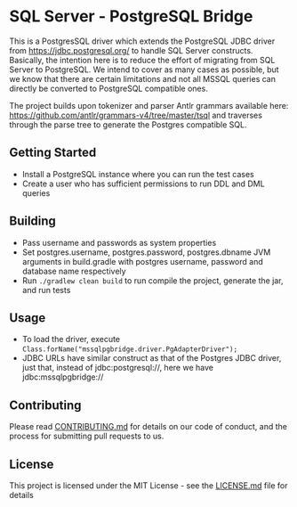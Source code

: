 # SQL Server - PostgreSQL Bridge

This is a PostgresSQL driver which extends the PostgreSQL JDBC driver from https://jdbc.postgresql.org/ to handle SQL Server constructs. Basically, the intention here is to reduce the effort of migrating from SQL Server to PostgreSQL. We intend to cover as many cases as possible, but we know that there are certain limitations and not all MSSQL queries can directly be converted to PostgreSQL compatible ones.

The project builds upon tokenizer and parser Antlr grammars available here: https://github.com/antlr/grammars-v4/tree/master/tsql and traverses through the parse tree to generate the Postgres compatible SQL.

## Getting Started

* Install a PostgreSQL instance where you can run the test cases
* Create a user who has sufficient permissions to run DDL and DML queries

## Building

* Pass username and passwords as system properties
* Set postgres.username, postgres.password, postgres.dbname JVM arguments in build.gradle with postgres username, password and database name respectively
* Run `./gradlew clean build` to run compile the project, generate the jar, and run tests

## Usage

* To load the driver, execute `Class.forName("mssqlpgbridge.driver.PgAdapterDriver");`
* JDBC URLs have similar construct as that of the Postgres JDBC driver, just that, instead of jdbc:postgresql://, here we have jdbc:mssqlpgbridge://
 
## Contributing

Please read [CONTRIBUTING.md](https://gist.github.com/PurpleBooth/b24679402957c63ec426) for details on our code of conduct, and the process for submitting pull requests to us.

## License

This project is licensed under the MIT License - see the [LICENSE.md](LICENSE.md) file for details